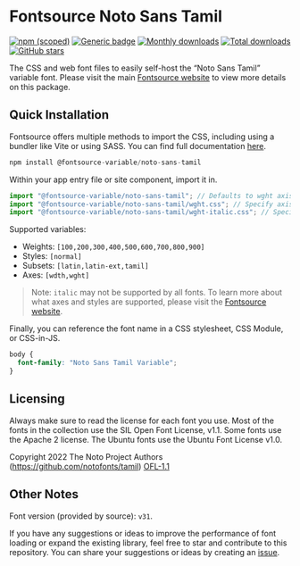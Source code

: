 # Fontsource Noto Sans Tamil

[![npm (scoped)](https://img.shields.io/npm/v/@fontsource-variable/noto-sans-tamil?color=brightgreen)](https://www.npmjs.com/package/@fontsource-variable/noto-sans-tamil) [![Generic badge](https://img.shields.io/badge/fontsource-passing-brightgreen)](https://github.com/fontsource/fontsource) [![Monthly downloads](https://badgen.net/npm/dm/@fontsource-variable/noto-sans-tamil)](https://github.com/fontsource/fontsource) [![Total downloads](https://badgen.net/npm/dt/@fontsource-variable/noto-sans-tamil)](https://github.com/fontsource/fontsource) [![GitHub stars](https://img.shields.io/github/stars/fontsource/fontsource.svg?style=social&label=Star)](https://github.com/fontsource/fontsource/stargazers)

The CSS and web font files to easily self-host the “Noto Sans Tamil” variable font. Please visit the main [Fontsource website](https://fontsource.org/fonts/noto-sans-tamil) to view more details on this package.

## Quick Installation

Fontsource offers multiple methods to import the CSS, including using a bundler like Vite or using SASS. You can find full documentation [here](https://fontsource.org/docs/getting-started/introduction).

```javascript
npm install @fontsource-variable/noto-sans-tamil
```

Within your app entry file or site component, import it in.

```javascript
import "@fontsource-variable/noto-sans-tamil"; // Defaults to wght axis
import "@fontsource-variable/noto-sans-tamil/wght.css"; // Specify axis
import "@fontsource-variable/noto-sans-tamil/wght-italic.css"; // Specify axis and style
```

Supported variables:
- Weights: `[100,200,300,400,500,600,700,800,900]`
- Styles: `[normal]`
- Subsets: `[latin,latin-ext,tamil]`
- Axes: `[wdth,wght]`

> Note: `italic` may not be supported by all fonts. To learn more about what axes and styles are supported, please visit the [Fontsource website](https://fontsource.org/fonts/noto-sans-tamil).

Finally, you can reference the font name in a CSS stylesheet, CSS Module, or CSS-in-JS.

```css
body {
  font-family: "Noto Sans Tamil Variable";
}
```

## Licensing
Always make sure to read the license for each font you use. Most of the fonts in the collection use the SIL Open Font License, v1.1. Some fonts use the Apache 2 license. The Ubuntu fonts use the Ubuntu Font License v1.0.

Copyright 2022 The Noto Project Authors (https://github.com/notofonts/tamil)
[OFL-1.1](https://openfontlicense.org)

## Other Notes
Font version (provided by source): `v31`.

If you have any suggestions or ideas to improve the performance of font loading or expand the existing library, feel free to star and contribute to this repository. You can share your suggestions or ideas by creating an [issue](https://github.com/fontsource/fontsource/issues).